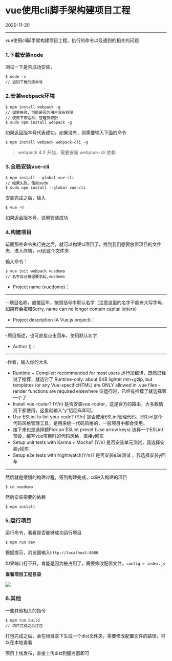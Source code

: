 # vue使用cli脚手架构建项目工程

2020-11-20  


---




vue使用cli脚手架构建项目工程，执行的命令以及遇到的相关的问题

### 1.下载安装node

测试一下是否成功安装，

```shell
$ node -v
// 返回下载的版本号
```
### 2.安装webpack环境

```shell
$ npm install webpack -g
// 如果失败，可能是因为用户没有权限
// 使用下面这种，管理员权限
$ sudo npm install webpack -g
```

如果返回版本号代表成功，如果没有，则需要输入下面的命令

```shell
$ npm install webpack webpack-cli -g
```

>webpack 4.X 开始，需要安装 webpack-cli 依赖

### 3.全局安装vue-cli

```shell
$ npm install --global vue-cli
// 如果失败，使用sudo
$ sudo npm install --global vue-cli
```

安装完成之后，输入
```shell
$ vue -V
```

如果返会版本号，说明安装成功

### 4.构建项目

前面那些命令执行完之后，就可以构建ci项目了，找到我们想要放置项目的文件夹，进入终端，cd到这个文件夹

输入命令：

```shell
$ vue init webpack vuedemo
// 名字自己根据要求起,vuedemo
```

* Project name (vuedomo)： 
---
--项目名称，直接回车，按照括号中默认名字（注意这里的名字不能有大写字母，如果有会报错Sorry, name can no longer contain capital letters）
* Project description (A Vue.js project)： 
---
-项目描述，也可直接点击回车，使用默认名字
* Author ()： 
---
-作者，输入你的大名
* Runtime + Compiler: recommended for most users 运行加编译，既然已经说了推荐，就选它了
Runtime-only: about 6KB lighter min+gzip, but templates (or any Vue-specificHTML) are ONLY allowed in .vue files - render functions are required elsewhere 仅运行时，已经有推荐了就选择第一个了
* Install vue-router? (Y/n) 是否安装vue-router，这是官方的路由，大多数情况下都使用，这里就输入“y”后回车即可。
* Use ESLint to lint your code? (Y/n) 是否使用ESLint管理代码，ESLint是个代码风格管理工具，是用来统一代码风格的，一般项目中都会使用。
* 接下来也是选择题Pick an ESLint preset (Use arrow keys) 选择一个ESLint预设，编写vue项目时的代码风格，直接y回车
* Setup unit tests with Karma + Mocha? (Y/n) 是否安装单元测试，我选择安装y回车
* Setup e2e tests with Nightwatch(Y/n)? 是否安装e2e测试 ，我选择安装y回车

---


然后就是缓慢的构建过程，等到构建完成，cd进入构建的项目

```shell
$ cd vuedemo
```

然后安装需要的依赖
```shell
$ npm install
```

### 5.运行项目

运行命令，看看是否能够成功运行项目

```shell
$ npm run dev
```

根据提示，浏览器输入`http://localhost:8080`


如果端口打不开，肯能是因为被占用了，需要修改配置文件，`config > index.js`


**查看项目工程目录**

![](https://i.loli.net/2020/11/28/iYDWz27gbGfeURB.png)

### 6.其他

一些其他相关的指令

```shell
$ npm run build
// 项目完成之后打包
```

打包完成之后，会在根目录下生成一个dist文件夹，需要修改配置文件的路径，可以在本地查看

项目上线发布，直接上传dist到服务器即可


